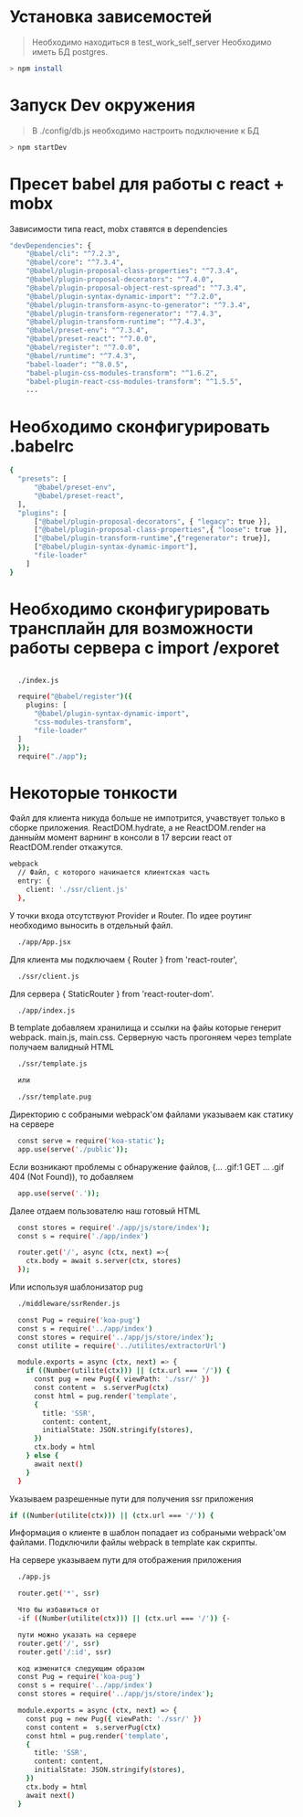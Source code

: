 # Установка зависемостей

>Необходимо находиться в test_work_self_server
>Необходимо иметь БД postgres.

```sh
> npm install
```

# Запуск Dev окружения

>В ./config/db.js необходимо настроить подключение к БД

```sh
> npm startDev
```


# Пресет babel для работы с react + mobx

Зависимости типа react, mobx ставятся в dependencies

```sh
"devDependencies": {
    "@babel/cli": "^7.2.3",
    "@babel/core": "^7.3.4",
    "@babel/plugin-proposal-class-properties": "^7.3.4",
    "@babel/plugin-proposal-decorators": "^7.4.0",
    "@babel/plugin-proposal-object-rest-spread": "^7.3.4",
    "@babel/plugin-syntax-dynamic-import": "^7.2.0",
    "@babel/plugin-transform-async-to-generator": "^7.3.4",
    "@babel/plugin-transform-regenerator": "^7.4.3",
    "@babel/plugin-transform-runtime": "^7.4.3",
    "@babel/preset-env": "^7.3.4",
    "@babel/preset-react": "^7.0.0",
    "@babel/register": "^7.0.0",
    "@babel/runtime": "^7.4.3",
    "babel-loader": "^8.0.5",
    "babel-plugin-css-modules-transform": "^1.6.2",
    "babel-plugin-react-css-modules-transform": "^1.5.5",
    ...
```

# Необходимо сконфигурировать .babelrc

```sh
{
  "presets": [
      "@babel/preset-env",                                              // трансплайнит все в js
      "@babel/preset-react",                                            // для реакта
  ],
  "plugins": [
      ["@babel/plugin-proposal-decorators", { "legacy": true }],        // декораторы @observer ...
      ["@babel/plugin-proposal-class-properties",{ "loose": true }],    // декораторы важна последовательность
      ["@babel/plugin-transform-runtime",{"regenerator": true}],        // async/await
      ["@babel/plugin-syntax-dynamic-import"],                          // import /exporеt
      "file-loader"                                                     // gif и прочие файлы
    ]
}
```
# Необходимо сконфигурировать трансплайн для возможности работы сервера с import /exporеt

```sh

  ./index.js                                                            // файл для запуска сервера с babel

  require("@babel/register")({                                          // регистрируюет плагины babel
    plugins: [
      "@babel/plugin-syntax-dynamic-import",                            // import/exporеt
      "css-modules-transform",                                          // css
      "file-loader"                                                     // gif || ...
  ]
  });
  require("./app");                                                     // файл запуска сервера
```
# Некоторые тонкости

Файл для клиента никуда больше не импотрится, учавствует только в сборке приложения.
ReactDOM.hydrate, а не ReactDOM.render на данныйм момент варнинг в консоли в 17 версии
react от ReactDOM.render откажутся.
```sh
webpack
  // Файл, с которого начинается клиентская часть
  entry: {
    client: './ssr/client.js'
  },
```

У точки входа отсутствуют Provider и Router.
По идее роутинг необходимо выносить в отдельный файл.
```sh
  ./app/App.jsx
```

Для клиента мы подключаем { Router } from 'react-router',
```sh
  ./ssr/client.js
```

Для сервера { StaticRouter } from 'react-router-dom'.
```sh
  ./app/index.js
```

В template добавляем хранилища и ссылки на файы которые генерит webpack.
main.js, main.css.
Серверную часть прогоняем через template получаем валидный HTML
```sh
  ./ssr/template.js

  или

  ./ssr/template.pug
```

Директорию с собраными  webpack'ом файлами указываем как статику на сервере
```sh
  const serve = require('koa-static');
  app.use(serve('./public'));
```

Если возникают проблемы с обнаружение файлов, (... .gif:1 GET ... .gif 404 (Not Found)), то добавляем 
```sh
  app.use(serve('.'));
```

Далее отдаем пользователю наш готовый HTML
```sh
  const stores = require('./app/js/store/index');
  const s = require('./app/index')

  router.get('/', async (ctx, next) =>{
    ctx.body = await s.server(ctx, stores)
  });
```

Или используя шаблонизатор pug 
```sh
  ./middleware/ssrRender.js

  const Pug = require('koa-pug')
  const s = require('../app/index')
  const stores = require('../app/js/store/index');
  const utilite = require('../utilites/extractorUrl')

  module.exports = async (ctx, next) => {
    if ((Number(utilite(ctx))) || (ctx.url === '/')) {
      const pug = new Pug({ viewPath: './ssr/' })
      const content =  s.serverPug(ctx)
      const html = pug.render('template',
      {
        title: 'SSR',
        content: content,
        initialState: JSON.stringify(stores),
      })
      ctx.body = html
    } else { 
      await next()
    }
  }
```

Указываем разрешенные пути для получения ssr приложения
```sh
if ((Number(utilite(ctx))) || (ctx.url === '/')) {
```

Информация о клиенте в шаблон попадает из собраными  webpack'ом файлами.
Подключили файлы webpack в template как скрипты.

На сервере указываем пути для отображения приложения 
```sh
  ./app.js

  router.get('*', ssr)
```

```sh
  Что бы избавиться от
  -if ((Number(utilite(ctx))) || (ctx.url === '/')) {-

  пути можно указать на сервере
  router.get('/', ssr)
  router.get('/:id', ssr)

  код изменится следующим образом
  const Pug = require('koa-pug')
  const s = require('../app/index')
  const stores = require('../app/js/store/index');

  module.exports = async (ctx, next) => {
    const pug = new Pug({ viewPath: './ssr/' })
    const content =  s.serverPug(ctx)
    const html = pug.render('template',
    {
      title: 'SSR',
      content: content,
      initialState: JSON.stringify(stores),
    })
    ctx.body = html
    await next()
  }
```